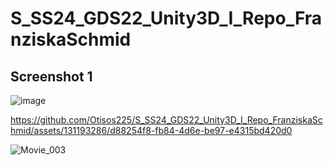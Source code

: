 # S_SS24_GDS22_Unity3D_I_Repo_FranziskaSchmid
## Screenshot 1
![image](https://github.com/Otisos225/S_SS24_GDS22_Unity3D_I_Repo_FranziskaSchmid/assets/131193286/c6a848e2-6f98-4b80-9640-e303d75d7513)



https://github.com/Otisos225/S_SS24_GDS22_Unity3D_I_Repo_FranziskaSchmid/assets/131193286/d88254f8-fb84-4d6e-be97-e4315bd420d0

![Movie_003](https://github.com/Otisos225/S_SS24_GDS22_Unity3D_I_Repo_FranziskaSchmid/assets/131193286/92435311-069f-4706-af62-f42aeddf7b78)
